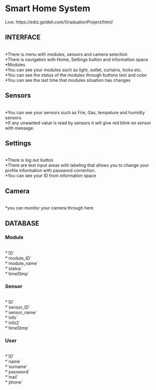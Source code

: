 <h1> Smart Home System </h1>
Live: https://ediz.goldeli.com/GraduationProject/html/
<h2>INTERFACE</h2>
<br>*There is menu with modules, sensors and camera selection
<br>*There is navigation with Home, Settings button and information space
<br>*Modules 
<br>*You can see your modules such as light, outlet, curtains, locks etc. 
<br>*You can see the status of the modules through buttons text and color
<br>*You can see the last time that modules situation has changes
<h2>Sensors</h2>
<br>*You can see your sensors such as Fire, Gas, tempature and humidty sensors.
<br>*If any unwanted value is read by sensors it will give red blink on sensor with message.
<h2>Settings</h2>
<br>*There is log out button
<br>*There are text input areas with labeling that allows you to change your profile information with password correction.
<br>*You can see your ID from information space
<h2>Camera</h2>
<br>*you can monitor your camera through here
<h2>DATABASE</h2>
<h3>Module</h3>
<br>*`ID`
<br>*`module_ID` 
<br>*`module_name` 
<br>*`status` 
<br>*`timeStmp`
<h3>Sensor</h3>
<br>*`ID`
<br>*`sensor_ID`
<br>*`sensor_name`
<br>*`info`
<br>*`info2`
<br>*`timeStmp`
<h3>User</h3>
<br>*`ID`
<br>*`name`
<br>*`surname`
<br>*`password`
<br>*`mail`
<br>*`phone` 
